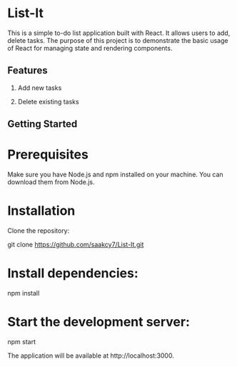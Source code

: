 # List-It

This is a simple to-do list application built with React. It allows users to add, delete tasks. The purpose of this project is to demonstrate the basic usage of React for managing state and rendering components.

## Features

1. Add new tasks
  
2. Delete existing tasks

## Getting Started

# Prerequisites

Make sure you have Node.js and npm installed on your machine. You can download them from Node.js.

# Installation

Clone the repository:

git clone https://github.com/saakcy7/List-It.git

# Install dependencies:

npm install

# Start the development server:

npm start

The application will be available at http://localhost:3000.


